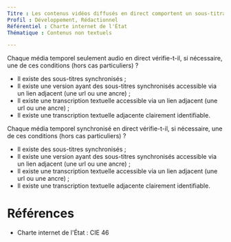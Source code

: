 ```yaml
---
Titre : Les contenus vidéos diffusés en direct comportent un sous-titrage ou sont associés à une transcription textuelle adjacente.
Profil : Développement, Rédactionnel
Référentiel : Charte internet de l'État
Thématique : Contenus non textuels

---
```

Chaque média temporel seulement audio en direct vérifie-t-il, si nécessaire, une de ces conditions (hors cas particuliers) ?

* Il existe des sous-titres synchronisés ;
* Il existe une version ayant des sous-titres synchronisés accessible via un lien adjacent (une url ou une ancre) ;
* Il existe une transcription textuelle accessible via un lien adjacent (une url ou une ancre) ;
* Il existe une transcription textuelle adjacente clairement identifiable.

Chaque média temporel synchronisé en direct vérifie-t-il, si nécessaire, une de ces conditions (hors cas particuliers) ?

* Il existe des sous-titres synchronisés ;
* Il existe une version ayant des sous-titres synchronisés accessible via un lien adjacent (une url ou une ancre) ;
* Il existe une transcription textuelle accessible via un lien adjacent (une url ou une ancre) ;
* Il existe une transcription textuelle adjacente clairement identifiable.

# Références

*   Charte internet de l'État : CIE 46
